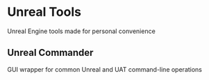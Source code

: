 # Unreal Tools
Unreal Engine tools made for personal convenience
## Unreal Commander
GUI wrapper for common Unreal and UAT command-line operations
